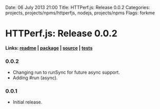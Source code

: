 Date: 06 July 2013 21:00
Title: HTTPerf.js: Release 0.0.2
Categories: projects, projects/npms/httperfjs, nodejs, projects/npms
Flags: forkme

# HTTPerf.js: Release 0.0.2

#### Links: [readme](/projects/npms/httperfjs) | [package](https://npmjs.org/package/httperfjs) | [source](http://github.com/jmervine/httperfjs) | [tests](https://travis-ci.org/jmervine/httperfjs)

### 0.0.2

* Changing run to runSync for future async support.
* Adding #run (async).

### 0.0.1

* Initial release.

